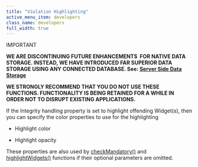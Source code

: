 ```yaml
---
title: "Violation Highlighting"
active_menu_item: developers
class_name: developers
full_width: true
---
```



IMPORTANT

**WE ARE DISCONTINUING FUTURE ENHANCEMENTS  FOR NATIVE DATA STORAGE. INSTEAD, WE HAVE INTRODUCED FAR SUPERIOR DATA STORAGE USING ANY CONNECTED DATABASE. See: [Server Side Data Storage](/developers/user-guide/product-guide/data-storage/server-side-data-storage/)**

**WE STRONGLY RECOMMEND THAT YOU DO NOT USE THESE FUNCTIONS. FUNCTIONALITY IS BEING RETAINED FOR A WHILE IN ORDER NOT TO DISRUPT EXISTING APPLICATIONS.**

If the Integrity handling property is set to highlight offending Widget(s), then you can specify the color properties to use for the highlighting

 - Highlight color

 - Highlight opacity

These properties are also used by [checkMandatory()](/developers/user-guide/scripting-apis/client-api/widget-functions/checkmandatory) and [highlightWidgets()](/developers/user-guide/scripting-apis/client-api/widget-functions/highlightwidgets) functions if their optional parameters are omitted.
